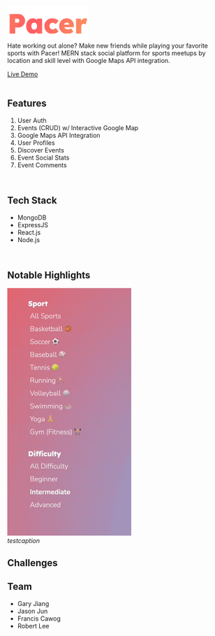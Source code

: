![Logo](./frontend/src/icons/pacer-readme-logo.png)
<br>
Hate working out alone? Make new friends while playing your favorite sports with Pacer!
MERN stack social platform for sports meetups by location and skill level with Google Maps API integration.

[Live Demo](https://pacer-65mk.onrender.com/)
<br>
<br>

## Features
1. User Auth
2. Events (CRUD) w/ Interactive Google Map
3. Google Maps API Integration
4. User Profiles
5. Discover Events
6. Event Social Stats
7. Event Comments
<br>

## Tech Stack
- MongoDB
- ExpressJS
- React.js
- Node.js

<br>

## Notable Highlights
![Sports-Ranking](./frontend/src/icons/sports-feature.gif)
<br>
*testcaption*

## Challenges

## Team
- Gary Jiang
- Jason Jun
- Francis Cawog
- Robert Lee
